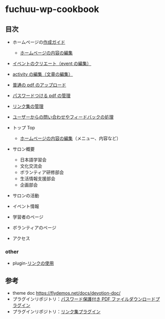 # fuchuu-wp-cookbook

## 目次

- ホームページの[作成ガイド](./docs/jp/guide/homepage.md)
  - [ホームページの内容の編集](./docs/jp/guide/pageModify/mainPageModify.md)
- [イベントのクリエート（event の編集）](./docs/jp/guide/createEvent.md)
- [activity の編集（文章の編集）](./docs/jp/guide/createPost.md)
- [普通の pdf のアップロード](./docs/jp/guide/normalPdfUpload.md)
- [パスワードつける pdf の管理](./docs/jp/guide/pdfWithPwdModify.md)
- [リンク集の管理](./docs/jp/guide/friendLinkModify.md)
- [ユーザーからの問い合わせやフィードバックの処理](./docs/jp/guide/qaResolve.md)

- トップ Top
  - [ホームページの内容の編集](./docs/jp/guide/pageModify/mainPageModify.md)（メニュー、内容など）
- サロン概要
  - 日本語学習会
  - 文化交流会
  - ボランティア研修部会
  - 生活情報支援部会
  - 企画部会
- サロンの活動
- イベント情報
- 学習者のページ
- ボランティアのページ
- アクセス

### other

- plugin-[リンクの使用](./docs/jp/guide/plugin-friendLink.md)

## 参考

- theme doc https://flydemos.net/docs/devotion-doc/
- プラグインリポジトリ：[パスワード保護付き PDF ファイルダウンロードプラグイン](https://github.com/suhanyujie/wp-protected-pdf-download)
- プラグインリポジトリ：[リンク集プラグイン](https://github.com/suhanyujie/wp-link-gallery)
